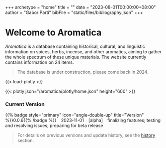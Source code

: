 +++
archetype = "home"
title = ""
date = "2023-08-01T00:00:00+08:00"
author = "Gabor Parti"
bibFile = "static/files/bibliography.json"
+++

# Welcome to Aromatica

*Aromatica* is a database containing historical, cultural, and linguistic information on spices, herbs, incense, and other aromatics, aiming to gather the whole spectrum of these unique materials. The website currently contains information on 24 items.

>The database is under construction, please come back in 2024.


{{< load-plotly >}}

{{< plotly json="/aromatica/plotly/home.json" height="600" >}}

### Current Version

<!-- {{% badge style="primary" title="Version" %}}0.1.0{{% /badge %}} &ensp;(2024-06-01) &ensp; [beta] initial development release -->

{{% badge style="primary" icon="angle-double-up" title="Version" %}}0.0.6{{% /badge %}} &ensp; 2023-11-01 &ensp; [alpha] &ensp; finalizing features; testing and resolving issues; preparing for beta release

>For details on previous versions and update history, see the [history](../history) section.